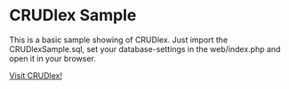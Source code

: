 CRUDlex Sample
==============

This is a basic sample showing of CRUDlex. Just import the CRUDlexSample.sql,
set your database-settings in the web/index.php and open it in your browser.

[Visit CRUDlex!](https://github.com/philiplb/CRUDlex)
